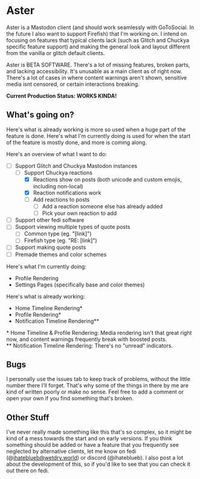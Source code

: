 # Aster

Aster is a Mastodon client (and should work seamlessly with GoToSocial. In the future I also want to support Firefish) that I'm working on. I intend on focusing on features that typical clients lack (such as Glitch and Chuckya specific feature support) and making the general look and layout different from the vanilla or glitch default clients.

Aster is BETA SOFTWARE. There's a lot of missing features, broken parts, and lacking accessibility. It's unusable as a main client as of right now. There's a lot of cases in where content warnings aren't shown, sensitive media isnt censored, or certain interactions breaking.

**Current Production Status: WORKS KINDA!**

## What's going on?

Here's what is already working is more so used when a huge part of the feature is done. Here's what I'm currently doing is used for when the start of the feature is mostly done, and more is coming along.

Here's an overview of what I want to do:

-   [ ] Support Glitch and Chuckya Mastodon instances
    -   [ ] Support Chuckya reactions
        -   [x] Reactions show on posts (both unicode and custom emojis, including non-local)
        -   [x] Reaction notifications work
        -   [ ] Add reactions to posts
            -   [ ] Add a reaction someone else has already added
            -   [ ] Pick your own reaction to add
-   [ ] Support other fedi software
-   [ ] Support viewing multiple types of quote posts
    -   [ ] Common type (eg. "\[link\]")
    -   [ ] Firefish type (eg. "RE: \[link\]")
-   [ ] Support making quote posts
-   [ ] Premade themes and color schemes

Here's what I'm currently doing:

-   Profile Rendering
-   Settings Pages (specifically base and color themes)

Here's what is already working:

-   Home Timeline Rendering\*
-   Profile Rendering\*
-   Notification Timeline Rendering\*\*

\* Home Timeline & Profile Rendering: Media rendering isn't that great right now, and content warnings frequently break with boosted posts.  
\*\* Notification Timeline Rendering: There's no "unread" indicators.

## Bugs

I personally use the issues tab to keep track of problems, without the little number there I'll forget. That's why some of the things in there by me are kind of written poorly or make no sense. Feel free to add a comment or open your own if you find something that's broken.

## Other Stuff

I've never really made something like this that's so complex, so it might be kind of a mess towards the start and on early versions. If you think something should be added or have a feature that you frequently see neglected by alternative clients, let me know on fedi (@ihateblueb@wetdry.world) or discord (@ihateblueb). I also post a lot about the development of this, so if you'd like to see that you can check it out there on fedi.
